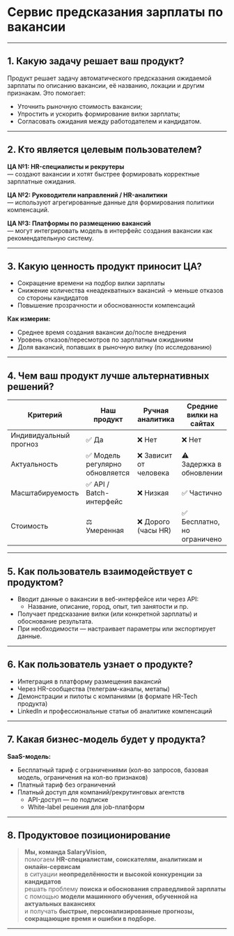 # Сервис предсказания зарплаты по вакансии

---

## 1. Какую задачу решает ваш продукт?

Продукт решает задачу автоматического предсказания ожидаемой зарплаты по описанию вакансии, её названию, локации и другим признакам. Это помогает:

- Уточнить рыночную стоимость вакансии;
- Упростить и ускорить формирование вилки зарплаты;
- Согласовать ожидания между работодателем и кандидатом.

---

## 2. Кто является целевым пользователем?

**ЦА №1: HR-специалисты и рекрутеры**  
— создают вакансии и хотят быстрее формировать корректные зарплатные ожидания.

**ЦА №2: Руководители направлений / HR-аналитики**  
— используют агрегированные данные для формирования политики компенсаций.

**ЦА №3: Платформы по размещению вакансий**  
— могут интегрировать модель в интерфейс создания вакансии как рекомендательную систему.

---

## 3. Какую ценность продукт приносит ЦА?

- Сокращение времени на подбор вилки зарплаты
- Снижение количества «неадекватных» вакансий → меньше отказов со стороны кандидатов
- Повышение прозрачности и обоснованности компенсаций

**Как измерим:**
- Среднее время создания вакансии до/после внедрения
- Уровень отказов/пересмотров по зарплатным ожиданиям
- Доля вакансий, попавших в рыночную вилку (по исследованию)

---

## 4. Чем ваш продукт лучше альтернативных решений?

| Критерий              | Наш продукт             | Ручная аналитика | Средние вилки на сайтах |
|-----------------------|-------------------------|------------------|--------------------------|
| Индивидуальный прогноз| ✅ Да                   | ❌ Нет           | ❌ Нет                   |
| Актуальность          | ✅ Модель регулярно обновляется | ❌ Зависит от человека | ⚠️ Задержка в обновлении |
| Масштабируемость      | ✅ API / Batch-интерфейс | ❌ Низкая        | ✅ Частично               |
| Стоимость             | ⚖️ Умеренная            | ❌ Дорого (часы HR) | ✅ Бесплатно, но ограничено |

---

## 5. Как пользователь взаимодействует с продуктом?

- Вводит данные о вакансии в веб-интерфейсе или через API:
  - Название, описание, город, опыт, тип занятости и пр.
- Получает предсказание вилки (или конкретной зарплаты) и обоснование результата.
- При необходимости — настраивает параметры или экспортирует данные.

---

## 6. Как пользователь узнает о продукте?

- Интеграция в платформу размещения вакансий
- Через HR-сообщества (телеграм-каналы, метапы)
- Демонстрации и пилоты с компаниями (в формате HR-Tech продукта)
- LinkedIn и профессиональные статьи об аналитике компенсаций

---

## 7. Какая бизнес-модель будет у продукта?

**SaaS-модель:**
- Бесплатный тариф с ограничениями (кол-во запросов, базовая модель, ограничения на кол-во признаков)
- Платный тариф без ограничений
- Платный доступ для компаний/рекрутинговых агентств
  - API-доступ — по подписке
  - White-label решения для job-платформ

---

## 8. Продуктовое позиционирование

> **Мы, команда SalaryVision,**  
> помогаем **HR-специалистам, соискателям, аналитикам и онлайн-сервисам**  
> в ситуации **неопределённости и высокой конкуренции за кандидатов**  
> решать проблему **поиска и обоснования справедливой зарплаты**  
> с помощью **модели машинного обучения, обученной на актуальных вакансиях**  
> и получать **быстрые, персонализированные прогнозы, сокращающие время и ошибки в подборе.**

---
